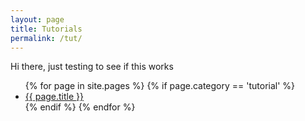 ```yaml
---
layout: page
title: Tutorials
permalink: /tut/
---
```

Hi there, just testing to see if this works
<ul>
  {% for page in site.pages %}
	{% if page.category == 'tutorial' %}
	  <li><a href="{{site.baseurl}}{{ page.url }}">{{ page.title }}</a></li>
	{% endif %}   <!-- cat-match-p -->
  {% endfor %}  <!-- page -->
</ul>
